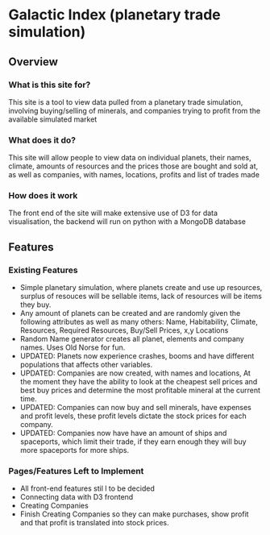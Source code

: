 # Galactic Index (planetary trade simulation)

## Overview

### What is this site for?

This site is a tool to view data pulled from a planetary trade simulation, involving buying/selling of minerals, and companies trying to profit from the available simulated market

### What does it do?

This site will allow people to view data on individual planets, their names, climate, amounts of resources and the prices those are bought and sold at, as well as companies, with names, locations, profits and list of trades made

### How does it work

The front end of the site will make extensive use of D3 for data visualisation, the backend will run on python with a MongoDB database

## Features

### Existing Features
- Simple planetary simulation, where planets create and use up resources, surplus of resouces will be sellable items, lack of resources will be items they buy.
- Any amount of planets can be created and are randomly given the following attributes as well as many others: Name, Habitability, Climate, Resources, Required Resources, Buy/Sell Prices, x,y Locations
- Random Name generator creates all planet, elements and company names. Uses Old Norse for fun.
- UPDATED: Planets now experience crashes, booms and have different populations that affects other variables.
- UPDATED: Companies are now created, with names and locations, At the moment they have the ability to look at the cheapest sell prices and best buy prices and determine the most profitable mineral at the current time.
- UPDATED: Companies can now buy and sell minerals, have expenses and profit levels, these profit levels dictate the stock prices for each company.
- UPDATED: Companies now have have an amount of ships and spaceports, which limit their trade, if they earn enough they will buy more spaceports for more ships.

### Pages/Features Left to Implement
- All front-end features stil
l to be decided
- Connecting data with D3 frontend
- Creating Companies
- Finish Creating Companies so they can make purchases, show profit and that profit is translated into stock prices.
